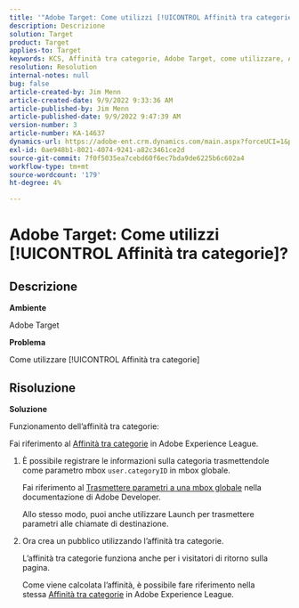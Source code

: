 ```yaml
---
title: '"Adobe Target: Come utilizzi [!UICONTROL Affinità tra categorie]?'
description: Descrizione
solution: Target
product: Target
applies-to: Target
keywords: KCS, Affinità tra categorie, Adobe Target, come utilizzare, Adobe Experience League, mbox globale
resolution: Resolution
internal-notes: null
bug: false
article-created-by: Jim Menn
article-created-date: 9/9/2022 9:33:36 AM
article-published-by: Jim Menn
article-published-date: 9/9/2022 9:47:39 AM
version-number: 3
article-number: KA-14637
dynamics-url: https://adobe-ent.crm.dynamics.com/main.aspx?forceUCI=1&pagetype=entityrecord&etn=knowledgearticle&id=dacf6b79-2230-ed11-9db1-0022480866ad
exl-id: 0ae948b1-8021-4074-9241-a82c3461ce2d
source-git-commit: 7f0f5035ea7cebd60f6ec7bda9de6225b6c602a4
workflow-type: tm+mt
source-wordcount: '179'
ht-degree: 4%

---
```


# Adobe Target: Come utilizzi [!UICONTROL Affinità tra categorie]?

## Descrizione


<b>Ambiente</b>

Adobe Target

<b>Problema</b>

Come utilizzare [!UICONTROL Affinità tra categorie]

## Risoluzione

<b>Soluzione</b>

Funzionamento dell’affinità tra categorie:

Fai riferimento al [Affinità tra categorie](https://experienceleague.adobe.com/docs/target/using/audiences/visitor-profiles/category-affinity.html?lang=en) in Adobe Experience League.

1. È possibile registrare le informazioni sulla categoria trasmettendole come parametro mbox `user.categoryID` in mbox globale.

   Fai riferimento al [Trasmettere parametri a una mbox globale](https://docs.adobe.com/help/en/target/using/implement-target/client-side/mbox-implement/global-mbox/pass-parameters-to-global-mbox.html "Fai clic sul collegamento seguente: https://docs.adobe.com/help/en/target/using/implement-target/client-side/mbox-implement/global-mbox/pass-parameters-to-global-mbox.html") nella documentazione di Adobe Developer.

   Allo stesso modo, puoi anche utilizzare Launch per trasmettere parametri alle chiamate di destinazione.

1. Ora crea un pubblico utilizzando l’affinità tra categorie.

   L’affinità tra categorie funziona anche per i visitatori di ritorno sulla pagina.

   Come viene calcolata l’affinità, è possibile fare riferimento nella stessa [Affinità tra categorie](https://experienceleague.adobe.com/docs/target/using/audiences/visitor-profiles/category-affinity.html?lang=en) in Adobe Experience League.
